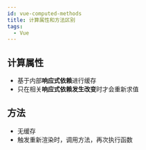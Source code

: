 ```yaml
---
id: vue-computed-methods
title: 计算属性和方法区别
tags:
  - Vue
---
```


## 计算属性

- 基于内部**响应式依赖**进行缓存
- 只在相关**响应式依赖发生改变**时才会重新求值

## 方法

- 无缓存
- 触发重新渲染时，调用方法，再次执行函数
